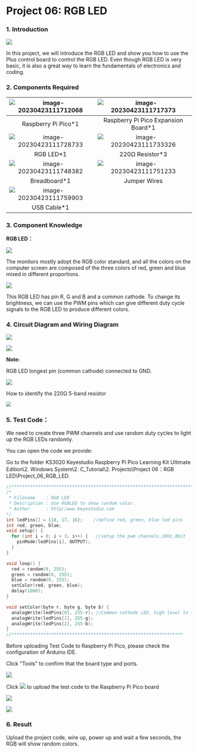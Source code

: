 # Project 06: RGB LED

### **1. Introduction**

![](/media/94bdff69e438989d8e0934e57f2e5c00.png)

In this project, we will introduce the RGB LED and show you how to use the Plus control board to control the RGB LED. Even though RGB LED is very basic, it is also a great way to learn the fundamentals of electronics and coding.



### **2. Components Required**

| ![image-20230423111712068](media/image-20230423111712068.png) | ![image-20230423111717373](media/image-20230423111717373.png) |
| :----------------------------------------------------------: | :----------------------------------------------------------: |
|                     Raspberry Pi Pico*1                      |             Raspberry Pi Pico Expansion Board*1              |
| ![image-20230423111728733](media/image-20230423111728733.png) | ![image-20230423111733326](media/image-20230423111733326.png) |
|                          RGB LED*1                           |                       220Ω Resistor*3                        |
| ![image-20230423111748382](media/image-20230423111748382.png) | ![image-20230423111751233](media/image-20230423111751233.png) |
|                         Breadboard*1                         |                         Jumper Wires                         |
| ![image-20230423111759903](media/image-20230423111759903.png) |                                                              |
|                         USB Cable*1                          |                                                              |



### **3. Component Knowledge**

**RGB LED：**

![](/media/03a7f4cce9c57f7e38465eed7bb18688.jpeg)

The monitors mostly adopt the RGB color standard, and all the colors on the computer screen are composed of the three colors of red, green and blue mixed in different proportions.

![](/media/8bf1339719a922f2fbc1e01a4347b4ab.png)

This RGB LED has pin R, G and B and a common cathode. To change its brightness, we can use the PWM pins which can give different duty cycle signals to the RGB LED to produce different colors.



### **4. Circuit Diagram and Wiring Diagram**

![](/media/f6950bc8498e6139cbb67db84cdd5a9a.png)

![](/media/fdab8c2fd2dfdd1670c09962e7b458ce.png)

**Note:**

RGB LED longest pin (common cathode) connected to GND.

![](/media/1584356c63bf99934ae0810ee02dced3.png)

How to identify the 220Ω 5-band resistor

<img src="/media/55c0199544e9819328f6d5778f10d7d0.png" style="zoom:80%;" />

### **5. Test Code：**

We need to create three PWM channels and use random duty cycles to light up the RGB LEDs randomly.

You can open the code we provide:

Go to the folder KS3020 Keyestudio Raspberry Pi Pico Learning Kit Ultimate Edition\\2. Windows System\\2. C\_Tutorial\\2. Projects\\Project 06：RGB LED\\Project\_06\_RGB\_LED.

```c
//**********************************************************************
/*
 * Filename    : RGB LED
 * Description : Use RGBLED to show random color.
 * Auther      : http//www.keyestudio.com
*/
int ledPins[] = {18, 17, 16};    //define red, green, blue led pins
int red, green, blue;
void setup() {
  for (int i = 0; i < 3; i++) {   //setup the pwm channels,1KHz,8bit
    pinMode(ledPins[i], OUTPUT);
  }
}

void loop() {
  red = random(0, 255);
  green = random(0, 255);
  blue = random(0, 255);
  setColor(red, green, blue);
  delay(1000);
}

void setColor(byte r, byte g, byte b) {
  analogWrite(ledPins[0], 255-r); //Common cathode LED, high level to turn on the led.
  analogWrite(ledPins[1], 255-g);
  analogWrite(ledPins[2], 255-b);
}
//*****************************************************************
```


Before uploading Test Code to Raspberry Pi Pico, please check the configuration of Arduino IDE.

Click "Tools" to confirm that the board type and ports.

![](/media/b8e65116c90af0ec395a3139da218d03.png)

Click ![](/media/b0d41283bf5ae66d2d5ab45db15331ba.png) to upload the test code to the Raspberry Pi Pico board

![](/media/684e56d3d0ce44b23b201d57e7083880.png)

![](/media/5a19f7d07f6093f14a1acfbc4e3604ef.png)

### **6. Result**

Upload the project code, wire up, power up and wait a few seconds, the RGB will show random colors.
